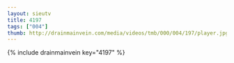 ```yaml
--- 
layout: sieutv
title: 4197
tags: ["004"]
thumb: http://drainmainvein.com/media/videos/tmb/000/004/197/player.jpg
---
```

{% include drainmainvein key="4197" %} 
